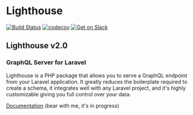 # Lighthouse

[![Build Status](https://travis-ci.org/nuwave/lighthouse.svg?branch=master)](https://travis-ci.org/nuwave/lighthouse)
[![codecov](https://codecov.io/gh/nuwave/lighthouse/branch/master/graph/badge.svg)](https://codecov.io/gh/nuwave/lighthouse) [![Get on Slack](https://img.shields.io/badge/slack-join-orange.svg)](https://join.slack.com/t/lighthouse-php/shared_invite/enQtMzc1NzQwNTUxMjk3LWI1ZDQ1YWM1NmM2MmQ0NTU0NGNjZWFkMTJhY2VjMDAwZmMyZDFlZTc1Mjc3ZGY0MWM1Y2Q5MWNjYmJmYWJkYmU)

## Lighthouse v2.0

### GraphQL Server for Laravel

Lighthouse is a PHP package that allows you to serve a GraphQL endpoint from your Laravel application. It greatly reduces the boilerplate required to create a schema, it integrates well with any Laravel project, and it's highly customizable giving you full control over your data.

[Documentation](https://lighthouse-php.netlify.com/) (bear with me, it's in progress)
